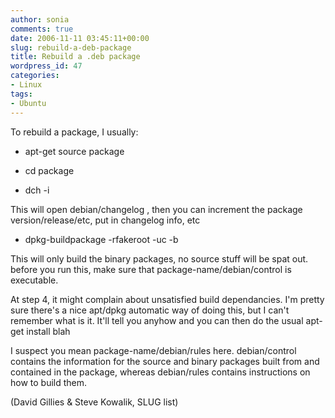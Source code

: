 ```yaml
---
author: sonia
comments: true
date: 2006-11-11 03:45:11+00:00
slug: rebuild-a-deb-package
title: Rebuild a .deb package
wordpress_id: 47
categories:
- Linux
tags:
- Ubuntu
---
```


To rebuild a package, I usually:



	
  * apt-get source package

	
  * cd package

	
  * dch -i


This will open debian/changelog , then you can increment the package version/release/etc, put in changelog info, etc

	
  * dpkg-buildpackage -rfakeroot -uc -b


This will only build the binary packages, no source stuff will be spat out. before you run this, make sure that package-name/debian/control is executable.

At step 4, it might complain about unsatisfied build dependancies. I'm pretty sure there's a nice apt/dpkg automatic way of doing this, but I can't remember what is it. It'll tell you anyhow and you can then do the usual apt-get install blah

I suspect you mean package-name/debian/rules here. debian/control contains the information for the source and binary packages built from and contained in the package, whereas debian/rules contains instructions on how to build them.

(David Gillies & Steve Kowalik, SLUG list)
